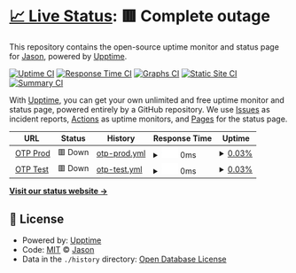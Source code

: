 # [📈 Live Status](https://jasonfan00.github.io/OTP-Uptime): <!--live status--> **🟥 Complete outage**

This repository contains the open-source uptime monitor and status page for [Jason](https://jasonfan00.github.io/OTP-Uptime), powered by [Upptime](https://github.com/upptime/upptime).

[![Uptime CI](https://github.com/jasonfan00/OTP-Uptime/workflows/Uptime%20CI/badge.svg)](https://github.com/jasonfan00/OTP-Uptime/actions?query=workflow%3A%22Uptime+CI%22)
[![Response Time CI](https://github.com/jasonfan00/OTP-Uptime/workflows/Response%20Time%20CI/badge.svg)](https://github.com/jasonfan00/OTP-Uptime/actions?query=workflow%3A%22Response+Time+CI%22)
[![Graphs CI](https://github.com/jasonfan00/OTP-Uptime/workflows/Graphs%20CI/badge.svg)](https://github.com/jasonfan00/OTP-Uptime/actions?query=workflow%3A%22Graphs+CI%22)
[![Static Site CI](https://github.com/jasonfan00/OTP-Uptime/workflows/Static%20Site%20CI/badge.svg)](https://github.com/jasonfan00/OTP-Uptime/actions?query=workflow%3A%22Static+Site+CI%22)
[![Summary CI](https://github.com/jasonfan00/OTP-Uptime/workflows/Summary%20CI/badge.svg)](https://github.com/jasonfan00/OTP-Uptime/actions?query=workflow%3A%22Summary+CI%22)

With [Upptime](https://upptime.js.org), you can get your own unlimited and free uptime monitor and status page, powered entirely by a GitHub repository. We use [Issues](https://github.com/jasonfan00/OTP-Uptime/issues) as incident reports, [Actions](https://github.com/jasonfan00/OTP-Uptime/actions) as uptime monitors, and [Pages](https://jasonfan00.github.io/OTP-Uptime) for the status page.

<!--start: status pages-->
<!-- This summary is generated by Upptime (https://github.com/upptime/upptime) -->
<!-- Do not edit this manually, your changes will be overwritten -->
<!-- prettier-ignore -->
| URL | Status | History | Response Time | Uptime |
| --- | ------ | ------- | ------------- | ------ |
| <img alt="" src="https://favicons.githubusercontent.com/otproject.cs.brandeis.edu" height="13"> [OTP Prod](http://otproject.cs.brandeis.edu/) | 🟥 Down | [otp-prod.yml](https://github.com/JasonFan00/OTP-Uptime/commits/HEAD/history/otp-prod.yml) | <details><summary><img alt="Response time graph" src="./graphs/otp-prod/response-time-week.png" height="20"> 0ms</summary><br><a href="https://jasonfan00.github.io/OTP-Uptime/history/otp-prod"><img alt="Response time 0" src="https://img.shields.io/endpoint?url=https%3A%2F%2Fraw.githubusercontent.com%2FJasonFan00%2FOTP-Uptime%2FHEAD%2Fapi%2Fotp-prod%2Fresponse-time.json"></a><br><a href="https://jasonfan00.github.io/OTP-Uptime/history/otp-prod"><img alt="24-hour response time 0" src="https://img.shields.io/endpoint?url=https%3A%2F%2Fraw.githubusercontent.com%2FJasonFan00%2FOTP-Uptime%2FHEAD%2Fapi%2Fotp-prod%2Fresponse-time-day.json"></a><br><a href="https://jasonfan00.github.io/OTP-Uptime/history/otp-prod"><img alt="7-day response time 0" src="https://img.shields.io/endpoint?url=https%3A%2F%2Fraw.githubusercontent.com%2FJasonFan00%2FOTP-Uptime%2FHEAD%2Fapi%2Fotp-prod%2Fresponse-time-week.json"></a><br><a href="https://jasonfan00.github.io/OTP-Uptime/history/otp-prod"><img alt="30-day response time 0" src="https://img.shields.io/endpoint?url=https%3A%2F%2Fraw.githubusercontent.com%2FJasonFan00%2FOTP-Uptime%2FHEAD%2Fapi%2Fotp-prod%2Fresponse-time-month.json"></a><br><a href="https://jasonfan00.github.io/OTP-Uptime/history/otp-prod"><img alt="1-year response time 0" src="https://img.shields.io/endpoint?url=https%3A%2F%2Fraw.githubusercontent.com%2FJasonFan00%2FOTP-Uptime%2FHEAD%2Fapi%2Fotp-prod%2Fresponse-time-year.json"></a></details> | <details><summary><a href="https://jasonfan00.github.io/OTP-Uptime/history/otp-prod">0.03%</a></summary><a href="https://jasonfan00.github.io/OTP-Uptime/history/otp-prod"><img alt="All-time uptime 0.03%" src="https://img.shields.io/endpoint?url=https%3A%2F%2Fraw.githubusercontent.com%2FJasonFan00%2FOTP-Uptime%2FHEAD%2Fapi%2Fotp-prod%2Fuptime.json"></a><br><a href="https://jasonfan00.github.io/OTP-Uptime/history/otp-prod"><img alt="24-hour uptime 0.00%" src="https://img.shields.io/endpoint?url=https%3A%2F%2Fraw.githubusercontent.com%2FJasonFan00%2FOTP-Uptime%2FHEAD%2Fapi%2Fotp-prod%2Fuptime-day.json"></a><br><a href="https://jasonfan00.github.io/OTP-Uptime/history/otp-prod"><img alt="7-day uptime 0.03%" src="https://img.shields.io/endpoint?url=https%3A%2F%2Fraw.githubusercontent.com%2FJasonFan00%2FOTP-Uptime%2FHEAD%2Fapi%2Fotp-prod%2Fuptime-week.json"></a><br><a href="https://jasonfan00.github.io/OTP-Uptime/history/otp-prod"><img alt="30-day uptime 0.03%" src="https://img.shields.io/endpoint?url=https%3A%2F%2Fraw.githubusercontent.com%2FJasonFan00%2FOTP-Uptime%2FHEAD%2Fapi%2Fotp-prod%2Fuptime-month.json"></a><br><a href="https://jasonfan00.github.io/OTP-Uptime/history/otp-prod"><img alt="1-year uptime 0.03%" src="https://img.shields.io/endpoint?url=https%3A%2F%2Fraw.githubusercontent.com%2FJasonFan00%2FOTP-Uptime%2FHEAD%2Fapi%2Fotp-prod%2Fuptime-year.json"></a></details>
| <img alt="" src="https://favicons.githubusercontent.com/otproject.cs.brandeis.edu" height="13"> [OTP Test](http://otproject.cs.brandeis.edu/test/) | 🟥 Down | [otp-test.yml](https://github.com/JasonFan00/OTP-Uptime/commits/HEAD/history/otp-test.yml) | <details><summary><img alt="Response time graph" src="./graphs/otp-test/response-time-week.png" height="20"> 0ms</summary><br><a href="https://jasonfan00.github.io/OTP-Uptime/history/otp-test"><img alt="Response time 0" src="https://img.shields.io/endpoint?url=https%3A%2F%2Fraw.githubusercontent.com%2FJasonFan00%2FOTP-Uptime%2FHEAD%2Fapi%2Fotp-test%2Fresponse-time.json"></a><br><a href="https://jasonfan00.github.io/OTP-Uptime/history/otp-test"><img alt="24-hour response time 0" src="https://img.shields.io/endpoint?url=https%3A%2F%2Fraw.githubusercontent.com%2FJasonFan00%2FOTP-Uptime%2FHEAD%2Fapi%2Fotp-test%2Fresponse-time-day.json"></a><br><a href="https://jasonfan00.github.io/OTP-Uptime/history/otp-test"><img alt="7-day response time 0" src="https://img.shields.io/endpoint?url=https%3A%2F%2Fraw.githubusercontent.com%2FJasonFan00%2FOTP-Uptime%2FHEAD%2Fapi%2Fotp-test%2Fresponse-time-week.json"></a><br><a href="https://jasonfan00.github.io/OTP-Uptime/history/otp-test"><img alt="30-day response time 0" src="https://img.shields.io/endpoint?url=https%3A%2F%2Fraw.githubusercontent.com%2FJasonFan00%2FOTP-Uptime%2FHEAD%2Fapi%2Fotp-test%2Fresponse-time-month.json"></a><br><a href="https://jasonfan00.github.io/OTP-Uptime/history/otp-test"><img alt="1-year response time 0" src="https://img.shields.io/endpoint?url=https%3A%2F%2Fraw.githubusercontent.com%2FJasonFan00%2FOTP-Uptime%2FHEAD%2Fapi%2Fotp-test%2Fresponse-time-year.json"></a></details> | <details><summary><a href="https://jasonfan00.github.io/OTP-Uptime/history/otp-test">0.03%</a></summary><a href="https://jasonfan00.github.io/OTP-Uptime/history/otp-test"><img alt="All-time uptime 0.03%" src="https://img.shields.io/endpoint?url=https%3A%2F%2Fraw.githubusercontent.com%2FJasonFan00%2FOTP-Uptime%2FHEAD%2Fapi%2Fotp-test%2Fuptime.json"></a><br><a href="https://jasonfan00.github.io/OTP-Uptime/history/otp-test"><img alt="24-hour uptime 0.00%" src="https://img.shields.io/endpoint?url=https%3A%2F%2Fraw.githubusercontent.com%2FJasonFan00%2FOTP-Uptime%2FHEAD%2Fapi%2Fotp-test%2Fuptime-day.json"></a><br><a href="https://jasonfan00.github.io/OTP-Uptime/history/otp-test"><img alt="7-day uptime 0.03%" src="https://img.shields.io/endpoint?url=https%3A%2F%2Fraw.githubusercontent.com%2FJasonFan00%2FOTP-Uptime%2FHEAD%2Fapi%2Fotp-test%2Fuptime-week.json"></a><br><a href="https://jasonfan00.github.io/OTP-Uptime/history/otp-test"><img alt="30-day uptime 0.03%" src="https://img.shields.io/endpoint?url=https%3A%2F%2Fraw.githubusercontent.com%2FJasonFan00%2FOTP-Uptime%2FHEAD%2Fapi%2Fotp-test%2Fuptime-month.json"></a><br><a href="https://jasonfan00.github.io/OTP-Uptime/history/otp-test"><img alt="1-year uptime 0.03%" src="https://img.shields.io/endpoint?url=https%3A%2F%2Fraw.githubusercontent.com%2FJasonFan00%2FOTP-Uptime%2FHEAD%2Fapi%2Fotp-test%2Fuptime-year.json"></a></details>

<!--end: status pages-->

[**Visit our status website →**](https://jasonfan00.github.io/OTP-Uptime)

## 📄 License

- Powered by: [Upptime](https://github.com/upptime/upptime)
- Code: [MIT](./LICENSE) © [Jason](https://jasonfan00.github.io/OTP-Uptime)
- Data in the `./history` directory: [Open Database License](https://opendatacommons.org/licenses/odbl/1-0/)

